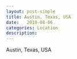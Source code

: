 ```yaml
---
layout: post-simple
title: Austin, Texas, USA
date:   2010-08-06
categories: Location
description: 
---
```


Austin, Texas, USA